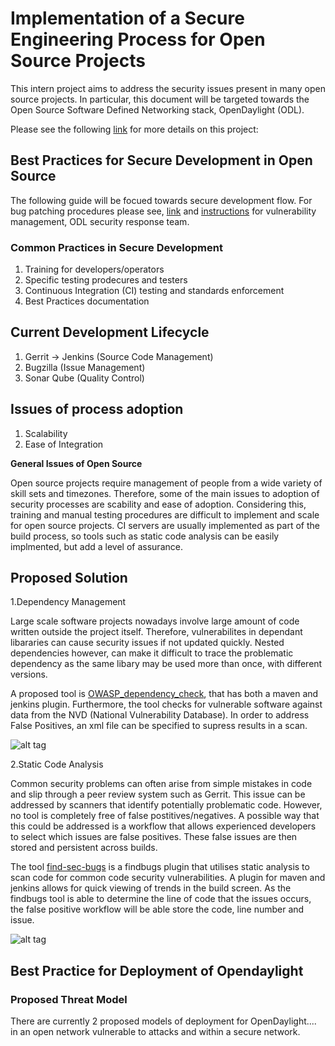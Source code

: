 # Implementation of a Secure Engineering Process for Open Source Projects

This intern project aims to address the security issues present in many open source projects. In particular, this document will be targeted towards the Open Source Software Defined Networking stack, OpenDaylight (ODL). 

Please see the following [link](https://wiki.opendaylight.org/view/InternProjects:Main#Implement_a_secure_engineering_process_for_OpenDaylight) for more details on this project: 

## Best Practices for Secure Development in Open Source

The following guide will be focued towards secure development flow. For bug patching procedures please see, [link](https://wiki.opendaylight.org/view/Life_Cycle_of_a_Bug) and [instructions](https://wiki.opendaylight.org/view/TSC:Vulnerability_Management) for vulnerability management, ODL security response team.

### Common Practices in Secure Development
1. Training for developers/operators
2. Specific testing prodecures and testers
3. Continuous Integration (CI) testing and standards enforcement
4. Best Practices documentation

## Current Development Lifecycle
1. Gerrit -> Jenkins  (Source Code Management)
2. Bugzilla           (Issue Management)
3. Sonar Qube         (Quality Control)

## Issues of process adoption
1. Scalability
2. Ease of Integration

__General Issues of Open Source__

Open source projects require management of people from a wide variety of skill sets and timezones. Therefore, some of the main issues to adoption of security processes are scability and ease of adoption. Considering this, training and manual testing procedures are difficult to implement and scale for open source projects. CI servers are usually implemented as part of the build process, so tools such as static code analysis can be easily implmented, but add a level of assurance. 

## Proposed Solution
1.Dependency Management

Large scale software projects nowadays involve large amount of code written outside the project itself. Therefore, vulnerabilites in dependant libararies can cause security issues if not updated quickly. Nested dependencies however, can make it difficult to trace the problematic dependency as the same libary may be used more than once, with different versions. 

A proposed tool is [OWASP_dependency_check](https://wiki.jenkins-ci.org/display/JENKINS/OWASP+Dependency-Check+Plugin), that has both a maven and jenkins plugin. Furthermore, the tool checks for vulnerable software against data from the NVD (National Vulnerability Database). In order to address False Positives, an xml file can be specified to supress results in a scan. 

![alt tag](https://raw.github.com/willtmwu/SecureEngineeringProcess_OpenSource/master/pictures/Dependency_Findbugs.png)

2.Static Code Analysis

Common security problems can often arise from simple mistakes in code and slip through a peer review system such as Gerrit. This issue can be addressed by scanners that identify potentially problematic code. However, no tool is completely free of false postitives/negatives. A possible way that this could be addressed is a workflow that allows experienced developers to select which issues are false positives. These false issues are then stored and persistent across builds.  

The tool [find-sec-bugs](https://github.com/h3xstream/find-sec-bugs) is a findbugs plugin that utilises static analysis to scan code for common code security vulnerabilities. A plugin for maven and jenkins allows for quick viewing of trends in the build screen. As the findbugs tool is able to determine the line of code that the issues occurs, the false positive workflow will be able store the code, line number and issue.

![alt tag](https://raw.github.com/willtmwu/SecureEngineeringProcess_OpenSource/master/pictures/False_positive_workflow.png)

## Best Practice for Deployment of Opendaylight

### Proposed Threat Model
There are currently 2 proposed models of deployment for OpenDaylight.... in an open network vulnerable to attacks and within a secure network. 
